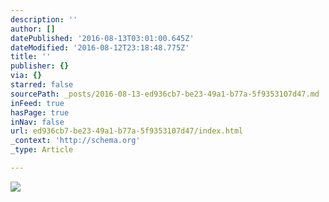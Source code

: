 ```yaml
---
description: ''
author: []
datePublished: '2016-08-13T03:01:00.645Z'
dateModified: '2016-08-12T23:18:48.775Z'
title: ''
publisher: {}
via: {}
starred: false
sourcePath: _posts/2016-08-13-ed936cb7-be23-49a1-b77a-5f9353107d47.md
inFeed: true
hasPage: true
inNav: false
url: ed936cb7-be23-49a1-b77a-5f9353107d47/index.html
_context: 'http://schema.org'
_type: Article

---
```

![](https://the-grid-user-content.s3-us-west-2.amazonaws.com/8b940ede-b815-41eb-8606-b43170537d07.jpg)